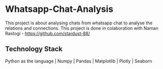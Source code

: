 # Whatsapp-Chat-Analysis
This project is about analysing chats from whatsapp chat to analyse the relations and connections. 
This project is done in colaboration with Naman Rastogi - https://github.com/stardust-88/

## Technology Stack 
Python as the language | Numpy | Pandas | Matplotlib | Plotly | Seaborn

